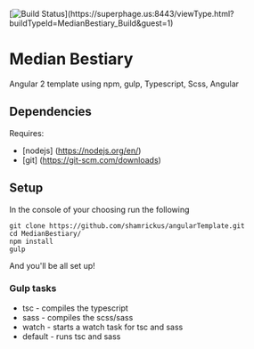 [![Build Status](https://superphage.us:8443/app/rest/builds/buildType\(id:MedianBestiary_Build\)/statusIcon)](https://superphage.us:8443/viewType.html?buildTypeId=MedianBestiary_Build&guest=1)

# Median Bestiary
Angular 2 template using npm, gulp, Typescript, Scss, Angular

## Dependencies
Requires:
* [nodejs] (https://nodejs.org/en/)
* [git] (https://git-scm.com/downloads)

## Setup
In the console of your choosing run the following
```
git clone https://github.com/shamrickus/angularTemplate.git
cd MedianBestiary/
npm install
gulp
```
And you'll be all set up!

### Gulp tasks
* tsc - compiles the typescript
* sass - compiles the scss/sass
* watch - starts a watch task for tsc and sass
* default - runs tsc and sass


